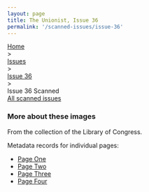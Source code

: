 ```yaml
---
layout: page
title: The Unionist, Issue 36
permalink: '/scanned-issues/issue-36'
---
```


<div class="breadcrumb">
<a href="/unionist/">Home</a>
<div class="caret"> &gt; </div>
<a href="/unionist/explore/issues/">Issues</a>
<div class="caret"> &gt; </div>
<a href="
    /unionist/explore/issues/?issue=36
  ">
   Issue 36
     </a>
<div class="caret"> &gt; </div>
Issue 36 Scanned
</div>
<div class="breadcrumb">
<a href="/unionist/scanned-issues/">All scanned issues</a>
</div>
<div class='item-view'>
<div id="osd" class="image-viewer"></div>
</div>
<script defer src="{{ '/assets/openseadragon/openseadragon.min.js' | absolute_url }}"></script>
<script>
  $(document).ready(function () {
      OpenSeadragon({
        id: "osd",
        preload: true,
        sequenceMode: true,
        prefixUrl: "{{ '/assets/openseadragon/images/' | absolute_url }}",
        tileSources: ['/unionist/img/derivatives/iiif/images/unionist--image-0091/info.json','/unionist/img/derivatives/iiif/images/unionist--image-0092/info.json','/unionist/img/derivatives/iiif/images/unionist--image-0093/info.json','/unionist/img/derivatives/iiif/images/unionist--image-0094/info.json']
      });
    });
</script>

### More about these images

From the collection of the Library of Congress.

Metadata records for individual pages:
- [Page One](/unionist/items/unionist--image-0091/)
- [Page Two](/unionist/items/unionist--image-0092/)
- [Page Three](/unionist/items/unionist--image-0093/)
- [Page Four](/unionist/items/unionist--image-0094/)
